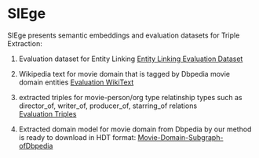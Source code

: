 # SIEge
SIEge presents semantic embeddings and evaluation datasets for Triple Extraction:

1. Evaluation dataset for Entity Linking  [Entity Linking Evaluation Dataset](https://github.com/einan/WeDGeM "WeDGem")

2. Wikipedia text for movie domain that is tagged by Dbpedia movie domain entities
[Evaluation WikiText](https://drive.google.com/file/d/1REbRjMRNYqnLy2ma65owW4p5TI7z2l4X/view?usp=sharing "Evaluation WikiText") 

3. extracted triples for movie-person/org type relatinship types such as director_of, writer_of, producer_of, starring_of relations  
[Evaluation Triples](https://drive.google.com/open?id=1npqGcMpyPg4yHdfjaxk0i9xMHE-Nx4L0 "Evaluation Triples")

4. Extracted domain model for movie domain from Dbpedia by our method is ready to download in HDT format: [Movie-Domain-Subgraph-ofDbpedia](https://drive.google.com/open?id=14X7Tm1K8_5Rp8cPbs_LTM-biFwCFsahU "MovieDomainRDFModel-HDT-Format") 
